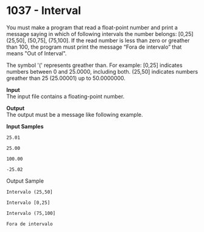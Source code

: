 # 1037 - Interval

You must make a program that read a float-point number and print a message saying in which of following intervals the number belongs: [0,25] (25,50], (50,75], (75,100]. If the read number is less than zero or greather than 100, the program must print the message “Fora de intervalo” that means "Out of Interval".

The symbol '(' represents greather than. For example:
[0,25] indicates numbers between 0 and 25.0000, including both.
(25,50] indicates numbers greather than 25 (25.00001) up to 50.0000000.

**Input**<br>
The input file contains a floating-point number.

**Output**<br>
The output must be a message like following example.

**Input Samples**
```
25.01   
```
```    
25.00
```
```       
100.00
```
```      
-25.02
```      

Output Sample     
```
Intervalo (25,50]
```
``` 
Intervalo [0,25]  
```
```
Intervalo (75,100]
```
```
Fora de intervalo 
```